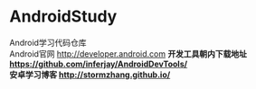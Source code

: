 AndroidStudy
============

Android学习代码仓库    
Android官网 http://developer.android.com
**开发工具朝内下载地址 https://github.com/inferjay/AndroidDevTools/**   
**安卓学习博客 http://stormzhang.github.io/**   
